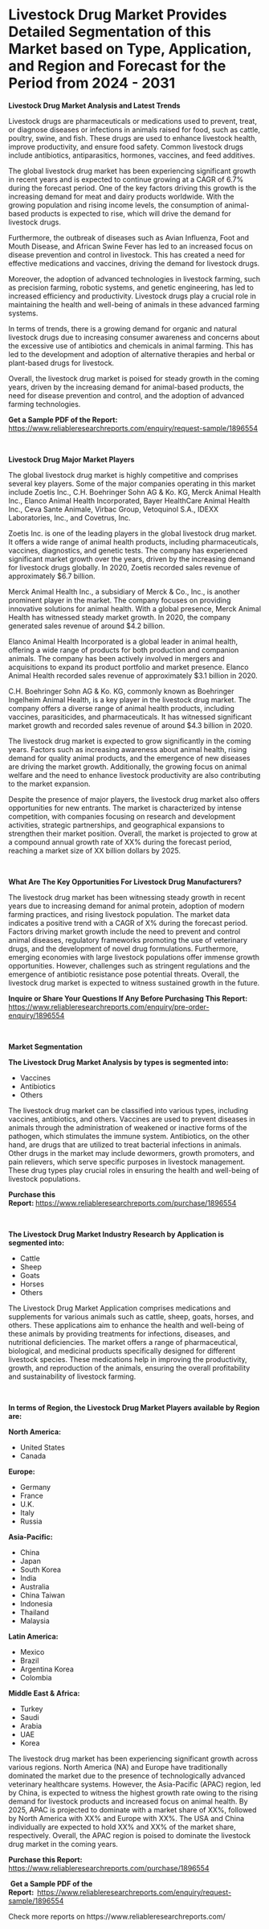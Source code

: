 <p><h1>Livestock Drug Market Provides Detailed Segmentation of this Market based on Type, Application, and Region and Forecast for the Period from 2024 - 2031</h1></p><p><strong>Livestock Drug Market Analysis and Latest Trends</strong></p>
<p><p>Livestock drugs are pharmaceuticals or medications used to prevent, treat, or diagnose diseases or infections in animals raised for food, such as cattle, poultry, swine, and fish. These drugs are used to enhance livestock health, improve productivity, and ensure food safety. Common livestock drugs include antibiotics, antiparasitics, hormones, vaccines, and feed additives.</p><p>The global livestock drug market has been experiencing significant growth in recent years and is expected to continue growing at a CAGR of 6.7% during the forecast period. One of the key factors driving this growth is the increasing demand for meat and dairy products worldwide. With the growing population and rising income levels, the consumption of animal-based products is expected to rise, which will drive the demand for livestock drugs.</p><p>Furthermore, the outbreak of diseases such as Avian Influenza, Foot and Mouth Disease, and African Swine Fever has led to an increased focus on disease prevention and control in livestock. This has created a need for effective medications and vaccines, driving the demand for livestock drugs.</p><p>Moreover, the adoption of advanced technologies in livestock farming, such as precision farming, robotic systems, and genetic engineering, has led to increased efficiency and productivity. Livestock drugs play a crucial role in maintaining the health and well-being of animals in these advanced farming systems.</p><p>In terms of trends, there is a growing demand for organic and natural livestock drugs due to increasing consumer awareness and concerns about the excessive use of antibiotics and chemicals in animal farming. This has led to the development and adoption of alternative therapies and herbal or plant-based drugs for livestock.</p><p>Overall, the livestock drug market is poised for steady growth in the coming years, driven by the increasing demand for animal-based products, the need for disease prevention and control, and the adoption of advanced farming technologies.</p></p>
<p><strong>Get a Sample PDF of the Report:&nbsp;</strong> <a href="https://www.reliableresearchreports.com/enquiry/request-sample/1896554">https://www.reliableresearchreports.com/enquiry/request-sample/1896554</a></p>
<p>&nbsp;</p>
<p><strong>Livestock Drug Major Market Players</strong></p>
<p><p>The global livestock drug market is highly competitive and comprises several key players. Some of the major companies operating in this market include Zoetis Inc., C.H. Boehringer Sohn AG & Ko. KG, Merck Animal Health Inc., Elanco Animal Health Incorporated, Bayer HealthCare Animal Health Inc., Ceva Sante Animale, Virbac Group, Vetoquinol S.A., IDEXX Laboratories, Inc., and Covetrus, Inc.</p><p>Zoetis Inc. is one of the leading players in the global livestock drug market. It offers a wide range of animal health products, including pharmaceuticals, vaccines, diagnostics, and genetic tests. The company has experienced significant market growth over the years, driven by the increasing demand for livestock drugs globally. In 2020, Zoetis recorded sales revenue of approximately $6.7 billion.</p><p>Merck Animal Health Inc., a subsidiary of Merck & Co., Inc., is another prominent player in the market. The company focuses on providing innovative solutions for animal health. With a global presence, Merck Animal Health has witnessed steady market growth. In 2020, the company generated sales revenue of around $4.2 billion.</p><p>Elanco Animal Health Incorporated is a global leader in animal health, offering a wide range of products for both production and companion animals. The company has been actively involved in mergers and acquisitions to expand its product portfolio and market presence. Elanco Animal Health recorded sales revenue of approximately $3.1 billion in 2020.</p><p>C.H. Boehringer Sohn AG & Ko. KG, commonly known as Boehringer Ingelheim Animal Health, is a key player in the livestock drug market. The company offers a diverse range of animal health products, including vaccines, parasiticides, and pharmaceuticals. It has witnessed significant market growth and recorded sales revenue of around $4.3 billion in 2020.</p><p>The livestock drug market is expected to grow significantly in the coming years. Factors such as increasing awareness about animal health, rising demand for quality animal products, and the emergence of new diseases are driving the market growth. Additionally, the growing focus on animal welfare and the need to enhance livestock productivity are also contributing to the market expansion.</p><p>Despite the presence of major players, the livestock drug market also offers opportunities for new entrants. The market is characterized by intense competition, with companies focusing on research and development activities, strategic partnerships, and geographical expansions to strengthen their market position. Overall, the market is projected to grow at a compound annual growth rate of XX% during the forecast period, reaching a market size of XX billion dollars by 2025.</p></p>
<p>&nbsp;</p>
<p><strong>What Are The Key Opportunities For Livestock Drug Manufacturers?</strong></p>
<p><p>The livestock drug market has been witnessing steady growth in recent years due to increasing demand for animal protein, adoption of modern farming practices, and rising livestock population. The market data indicates a positive trend with a CAGR of X% during the forecast period. Factors driving market growth include the need to prevent and control animal diseases, regulatory frameworks promoting the use of veterinary drugs, and the development of novel drug formulations. Furthermore, emerging economies with large livestock populations offer immense growth opportunities. However, challenges such as stringent regulations and the emergence of antibiotic resistance pose potential threats. Overall, the livestock drug market is expected to witness sustained growth in the future.</p></p>
<p><strong>Inquire or Share Your Questions If Any Before Purchasing This Report:</strong> <a href="https://www.reliableresearchreports.com/enquiry/pre-order-enquiry/1896554">https://www.reliableresearchreports.com/enquiry/pre-order-enquiry/1896554</a></p>
<p>&nbsp;</p>
<p><strong>Market Segmentation</strong></p>
<p><strong>The Livestock Drug Market Analysis by types is segmented into:</strong></p>
<p><ul><li>Vaccines</li><li>Antibiotics</li><li>Others</li></ul></p>
<p><p>The livestock drug market can be classified into various types, including vaccines, antibiotics, and others. Vaccines are used to prevent diseases in animals through the administration of weakened or inactive forms of the pathogen, which stimulates the immune system. Antibiotics, on the other hand, are drugs that are utilized to treat bacterial infections in animals. Other drugs in the market may include dewormers, growth promoters, and pain relievers, which serve specific purposes in livestock management. These drug types play crucial roles in ensuring the health and well-being of livestock populations.</p></p>
<p><strong>Purchase this Report:&nbsp;</strong><a href="https://www.reliableresearchreports.com/purchase/1896554">https://www.reliableresearchreports.com/purchase/1896554</a></p>
<p>&nbsp;</p>
<p><strong>The Livestock Drug Market Industry Research by Application is segmented into:</strong></p>
<p><ul><li>Cattle</li><li>Sheep</li><li>Goats</li><li>Horses</li><li>Others</li></ul></p>
<p><p>The Livestock Drug Market Application comprises medications and supplements for various animals such as cattle, sheep, goats, horses, and others. These applications aim to enhance the health and well-being of these animals by providing treatments for infections, diseases, and nutritional deficiencies. The market offers a range of pharmaceutical, biological, and medicinal products specifically designed for different livestock species. These medications help in improving the productivity, growth, and reproduction of the animals, ensuring the overall profitability and sustainability of livestock farming.</p></p>
<p>&nbsp;</p>
<p><strong>In terms of Region, the Livestock Drug Market Players available by Region are:</strong></p>
<p>
    <p> <strong> North America: </strong>
        <ul>
            <li>United States</li>
            <li>Canada</li>
        </ul>
        </p> 
    <p> <strong> Europe: </strong>
        <ul>
            <li>Germany</li>
            <li>France</li>
            <li>U.K.</li>
            <li>Italy</li>
            <li>Russia</li>
        </ul>
        </p> 
    <p> <strong> Asia-Pacific: </strong>
        <ul>
            <li>China</li>
            <li>Japan</li>
            <li>South Korea</li>
            <li>India</li>
            <li>Australia</li>
            <li>China Taiwan</li>
            <li>Indonesia</li>
            <li>Thailand</li>
            <li>Malaysia</li>
        </ul>
        </p> 
    <p> <strong> Latin America: </strong>
        <ul>
            <li>Mexico</li>
            <li>Brazil</li>
            <li>Argentina Korea</li>
            <li>Colombia</li>
        </ul>
        </p> 
    <p> <strong> Middle East & Africa: </strong>
        <ul>
            <li>Turkey</li>
            <li>Saudi</li>
            <li>Arabia</li>
            <li>UAE</li>
            <li>Korea</li>
        </ul>
    </p>
    </p>
<p><p>The livestock drug market has been experiencing significant growth across various regions. North America (NA) and Europe have traditionally dominated the market due to the presence of technologically advanced veterinary healthcare systems. However, the Asia-Pacific (APAC) region, led by China, is expected to witness the highest growth rate owing to the rising demand for livestock products and increased focus on animal health. By 2025, APAC is projected to dominate with a market share of XX%, followed by North America with XX% and Europe with XX%. The USA and China individually are expected to hold XX% and XX% of the market share, respectively.  Overall, the APAC region is poised to dominate the livestock drug market in the coming years.</p></p>
<p><strong>Purchase this Report: </strong><a href="https://www.reliableresearchreports.com/purchase/1896554">https://www.reliableresearchreports.com/purchase/1896554</a></p>
<p>&nbsp;<strong>Get a Sample PDF of the Report:&nbsp;&nbsp;</strong><a href="https://www.reliableresearchreports.com/enquiry/request-sample/1896554">https://www.reliableresearchreports.com/enquiry/request-sample/1896554</a></p>
<p><strong></strong></p>
<p>Check more reports on https://www.reliableresearchreports.com/</p>